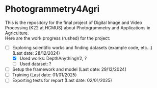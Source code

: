 # Photogrammetry4Agri
This is the repository for the final project of Digital Image and Video Processing (K22 at HCMUS) about Photogrammetry and Applications in Agriculture.  
Here are the work progress (rushed) for the project:
- [ ] Exploring scientific works and finding datasets (example code, etc...) (Last date: 28/12/2024)
  - [X] Used works: DepthAnythingV2, ?
  - [ ] Used dataset: ?
- [ ] Setup the framework and model (Last date: 29/12/2024)
- [ ] Training (Last date: 01/01/2025)
- [ ] Exporting tests for report (Last date: 02/01/2025)
